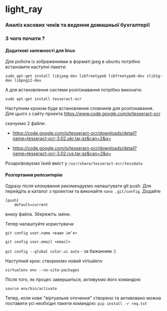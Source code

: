 light_ray
==========
### Аналіз касових чеків та ведення домашньої бухгалтерії


### З чого почати ?

#### Додаткові залежності для linux
Для роботи із зображеннями в форматі jpeg в ubuntu потрібно встановити наступні пакети:
```code
sudo apt-get install libjpeg-dev libfreetype6 libfreetype6-dev zlib1g-dev libpng12-dev
```

А для встановлення системи розпізнавання потрібно виконати:
```code
sudo apt-get install tesseract-ocr
```

 Наступним кроком буде встановлення словників для розпізнавання. Для цього з сайту проекта https://www.code.google.com/p/tesseract-ocr 

 скачуємо 2 файли:

- https://code.google.com/p/tesseract-ocr/downloads/detail?name=tesseract-ocr-3.02.ukr.tar.gz&can=2&q=

- https://code.google.com/p/tesseract-ocr/downloads/detail?name=tesseract-ocr-3.02.rus.tar.gz&can=2&q=

 Розархівовуємо їхній вміст у 
`
  /usr/share/tesseract-ocr/tessdata
`

#### Розгортання репозиторію
Одразу після клонування рекомендуємо налаштувати git push. Для перейдіть в каталог з проектом та виконайте `nano .git/config`. Додайте
```code
[push]
    default=current
```
внизу файла. Збережіть зміни.

Тепер налаштуйте користувача:

`git config user.name <ваше ім’я>`

`git config user.email <email>`

`git config --global color.ui auto` - за бажанням :)

Наступний крок: створюємо новий virtualenv
```code
virtualenv env --no-site-packages
```
Після того, як процес завершиться, активуємо його командою

`source env/bin/activate`

Тепер, коли нове "віртуальне оточення" створено та активовано можна поставити усі необхідні пакети командою:
`pip install -r req.txt`

